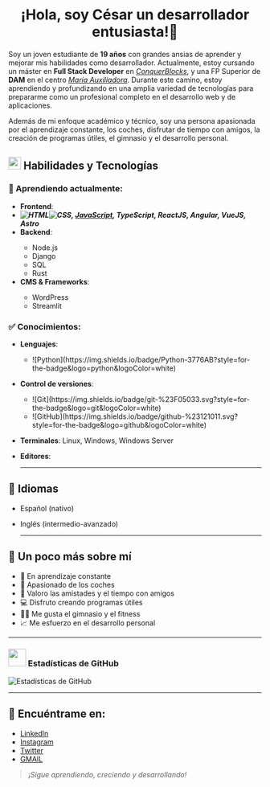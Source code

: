 <div>
<h1 align="center">¡Hola, soy César un desarrollador entusiasta!👋
</div>

Soy un joven estudiante de **19 años** con grandes ansias de aprender y mejorar mis habilidades como desarrollador. Actualmente, estoy cursando un máster en **Full Stack Developer** en [*ConquerBlocks*](https://www.conquerblocks.com), y una FP Superior de **DAM** en el centro [*María Auxiliadora*](https://leoncma.salesianas.org). Durante este camino, estoy aprendiendo y profundizando en una amplia variedad de tecnologías para prepararme como un profesional completo en el desarrollo web y de aplicaciones.

Además de mi enfoque académico y técnico, soy una persona apasionada por el aprendizaje constante, los coches, disfrutar de tiempo con amigos, la creación de programas útiles, el gimnasio y el desarrollo personal.

## <img src="https://media2.giphy.com/media/QssGEmpkyEOhBCb7e1/giphy.gif?cid=ecf05e47a0n3gi1bfqntqmob8g9aid1oyj2wr3ds3mg700bl&rid=giphy.gif" width ="25"> Habilidades y Tecnologías

### 📘 Aprendiendo actualmente:
- **Frontend**:
- ***![HTML](https://img.shields.io/badge/HTML-239120?style=for-the-badge&logo=html5&logoColor=white)![CSS](https://img.shields.io/badge/CSS-239120?&style=for-the-badge&logo=css3&logoColor=white), [JavaScript](https://img.shields.io/badge/JavaScript-F7DF1E?style=for-the-badge&logo=javascript&logoColor=black), TypeScript, ReactJS, Angular, VueJS, Astro***
- **Backend**:
  <div>
    <ul textdecoration="none">
      <li>Node.js</li>
      <li>Django</li>
      <li>SQL</li>
      <li>Rust</li>
    </ul>
  </div>
- **CMS & Frameworks**:
  <div>
    <ul>
      <li> WordPress</li>
      <li>Streamlit</li>
    </ul>
  </div>

### ✅ Conocimientos:
- **Lenguajes**:
  <div>
    <ul>
      <li>![Python](https://img.shields.io/badge/Python-3776AB?style=for-the-badge&logo=python&logoColor=white)</li>
    </ul>
  </div>
- **Control de versiones**:
  <div>
    <ul>
      <li>![Git](https://img.shields.io/badge/git-%23F05033.svg?style=for-the-badge&logo=git&logoColor=white)</li>
      <li>![GitHub](https://img.shields.io/badge/github-%23121011.svg?style=for-the-badge&logo=github&logoColor=white)</li>
    </ul>
  </div>
- **Terminales**: Linux, Windows, Windows Server
- **Editores**:

  ---

## 💬 Idiomas
- Español (nativo)
- Inglés (intermedio-avanzado)

  ---

## 🌱 Un poco más sobre mí
- 🔧 En aprendizaje constante
- 🚗 Apasionado de los coches
- 🤝 Valoro las amistades y el tiempo con amigos
- 💻 Disfruto creando programas útiles
- 🏋️‍♂️ Me gusta el gimnasio y el fitness
- 📈 Me esfuerzo en el desarrollo personal

---

### <img src="https://media.giphy.com/media/iY8CRBdQXODJSCERIr/giphy.gif" width="35"> Estadísticas de GitHub
![Estadísticas de GitHub](https://github-readme-stats.vercel.app/api?username=tuUsuario&show_icons=true&theme=radical)

---

## 🔗 Encuéntrame en:
- [LinkedIn](https://www.linkedin.com/in/césar-méndez-castro-a0b315310/)
- [Instagram](https://twitter.com/cesar_ts._/)
- [Twitter](https://x.com/TsCesar19)
- [GMAIL](mailto:cesarmencas19@gmail.com)

> *¡Sigue aprendiendo, creciendo y desarrollando!*
